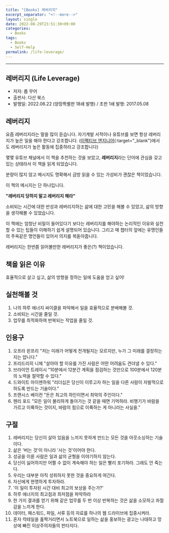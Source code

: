 ```yaml
---
title: "[Books] 레버리지"
excerpt_separator: "<!--more-->"
layout: single
date: 2022-08-29T23:51:30+09:00
categories:
  - Books
tags:
  - Books
  - Self-Help
permalink: /life-leverage/
---
```

---

## 레버리지 (Life Leverage)
* 저자: 롭 무어
* 출판사: 다산 북스
* 발행일: 2022.06.22 (양장특별판 18쇄 발행) / 초판 1쇄 발행: 2017.05.08

<!--more-->

## 레버리지
요즘 레버리지라는 말을 많이 듣습니다.
자기계발 서적이나 유튜브를 보면 항상 레버리지가 높은 일을 해야 한다고 강조합니다.
([이펙티브 엔지니어](/the-effective-engineer/){:target="_blank"}에서도 레버리지가 높은 활동에 집중하라고 강조합니다)

몇몇 유튜브 채널에서 이 책을 추천하는 것을 보았고, **레버리지**라는 단어에 관심을 갖고 있는 상태라서 이 책을 읽게 되었습니다.

분량이 많지 않고 메시지도 명확해서 금방 읽을 수 있는 가성비가 괜찮은 책이었습니다.

이 책의 메시지는 단 하나입니다.

**"레버리지 당하지 말고 레버리지 해라"**

소비되는 시간에 대한 반성과 레버리지하는 삶에 대한 고민을 해볼 수 있었고, 삶의 방향을 생각해볼 수 있었습니다.

이 책에는 엄청난 비밀이 들어있다기 보다는 레버리지를 해야하는 논리적인 이유와 실천할 수 있는 팁들이 이해하기 쉽게 설명되어 있습니다.
그리고 매 챕터의 앞에는 유명인들의 주옥같은 명언들이 있어서 의지를 복돋아줍니다.

레버리지는 한번쯤 읽어볼만한 레버리지가 좋은(?) 책이었습니다.


## 책을 읽은 이유
효율적으로 살고 싶고, 삶의 방향을 정하는 일에 도움을 얻고 싶어!

## 실천해볼 것
1. 나의 하루 에너지 싸이클을 파악해서 일을 효율적으로 분배해볼 것.
2. 소비되는 시간을 줄일 것.
3. 업무를 최적화하여 반복되는 작업을 줄일 것.

## 인용구
1. 오프라 윈프리 "저는 미래가 어떻게 전개될지는 모르지만, 누가 그 미래를 결정하는지는 압니다."
2. 프리드리히 니체 "살아야 할 이유를 가진 사람은 어떤 어려움도 견뎌낼 수 있다."
3. 브라이언 트레이시 "10분에서 12분간 계획을 점검하는 것만으로 100분에서 120분의 노력을 절약할 수 있다."
4. 드와이트 아이젠하워 "리더십은 당신이 이루고자 하는 일을 다른 사람이 자발적으로 하도록 만드는 기술이다."
5. 프랜시스 베이컨 "돈은 최고의 하인이면서 최악의 주인이다."
6. 헨리 포드 "모든 일이 불리하게 돌아가는 것 같을 때면 기억하라. 비행기가 바람을 가르고 이륙하는 것이지, 바람의 힘으로 이륙하는 게 아니라는 사실을."

## 구절
1. 레버리지는 당신이 살아 있음을 느끼지 못하게 만드는 모든 것을 아웃소싱하는 기술이다.
2. 삶은 '버는 것'이 아니라 '사는 것'이어야 한다.
3. 성공을 이룬 사람은 일과 삶의 균형을 이야기하지 않는다.
4. 당신이 싫어하지만 어쩔 수 없이 계속해야 하는 일은 빨리 포기하라. 그래도 안 죽는다.
5. 우리는 대부분 아직 성취하지 못한 것을 중요하게 여긴다.
6. 자신에게 현명하게 투자하라.
7. '이 일이 투자된 시간 대비 최고의 보상을 주는가?'
8. 하루 에너지의 최고점과 최저점을 파악하라
9. 한 가지 결과를 얻기 위해 같은 업무를 두 번 이상 반복하는 것은 삶을 소모하고 좌절감을 느끼게 한다.
10. 데이터, 패스워드, 파일, 서류 등의 자료를 하나의 웹 드라이브에 집중시켜라.
11. 혼자 칵테일을 홀짝거리면서 노트북으로 일하는 삶을 홍보하는 광고는 나태하고 망상에 빠진 이상주의자들의 판타지다.
